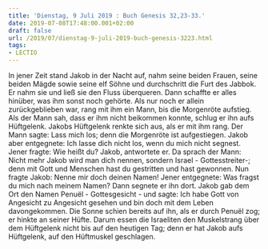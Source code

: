 ```yaml
---
title: 'Dienstag, 9 Juli 2019 : Buch Genesis 32,23-33.'
date: 2019-07-08T17:48:00.001+02:00
draft: false
url: /2019/07/dienstag-9-juli-2019-buch-genesis-3223.html
tags: 
- LECTIO
---
```


In jener Zeit stand Jakob in der Nacht auf, nahm seine beiden Frauen, seine beiden Mägde sowie seine elf Söhne und durchschritt die Furt des Jabbok. Er nahm sie und ließ sie den Fluss überqueren. Dann schaffte er alles hinüber, was ihm sonst noch gehörte. Als nur noch er allein zurückgeblieben war, rang mit ihm ein Mann, bis die Morgenröte aufstieg. Als der Mann sah, dass er ihm nicht beikommen konnte, schlug er ihn aufs Hüftgelenk. Jakobs Hüftgelenk renkte sich aus, als er mit ihm rang. Der Mann sagte: Lass mich los; denn die Morgenröte ist aufgestiegen. Jakob aber entgegnete: Ich lasse dich nicht los, wenn du mich nicht segnest. Jener fragte: Wie heißt du? Jakob, antwortete er. Da sprach der Mann: Nicht mehr Jakob wird man dich nennen, sondern Israel - Gottesstreiter-; denn mit Gott und Menschen hast du gestritten und hast gewonnen. Nun fragte Jakob: Nenne mir doch deinen Namen! Jener entgegnete: Was fragst du mich nach meinem Namen? Dann segnete er ihn dort. Jakob gab dem Ort den Namen Penuël - Gottesgesicht - und sagte: Ich habe Gott von Angesicht zu Angesicht gesehen und bin doch mit dem Leben davongekommen. Die Sonne schien bereits auf ihn, als er durch Penuël zog; er hinkte an seiner Hüfte. Darum essen die Israeliten den Muskelstrang über dem Hüftgelenk nicht bis auf den heutigen Tag; denn er hat Jakob aufs Hüftgelenk, auf den Hüftmuskel geschlagen.